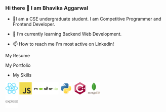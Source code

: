 ###                                                    Hi there 👋 I am Bhavika Aggarwal
- 🔭I am a CSE undergraduate student. I am Competitive Programmer and Frontend Developer.

- 🌱 I’m currently learning Backend Web Development.

- 📫 How to reach me I'm most active on Linkedin!

My Resume

My Portfolio

- My Skills
<div>
  <img src="https://github.com/devicons/devicon/blob/master/icons/react/react-original.svg" title="React" width="40" height="40" />
  <img src="https://github.com/devicons/devicon/blob/master/icons/javascript/javascript-original.svg" title="Javascript" width="40" height="40" />
  <img src="https://github.com/devicons/devicon/blob/master/icons/nodejs/nodejs-original-wordmark.svg" title="NodeJS" width="80" height="40" />
  <img src="https://github.com/devicons/devicon/blob/master/icons/python/python-original.svg" title="Python" width="40" height="40" />
  <img src="https://github.com/devicons/devicon/blob/master/icons/cplusplus/cplusplus-original.svg" title="C++" width="40" height="40" />
  <img src="https://github.com/devicons/devicon/blob/master/icons/mongodb/mongodb-original-wordmark.svg" title="MongoDB" width="40" height="40" />
  <div background-color="white"><img src="https://github.com/devicons/devicon/blob/master/icons/express/express-original-wordmark.svg" title="Express" width="40"          height="40" /></div>
 </div>



<!--
**Bhavika-14
/Bhavika-14** is a ✨ _special_ ✨ repository because its `README.md` (this file) appears on your GitHub profile.

Here are some ideas to get you started:

- 🔭 I’m currently working on ...
- 🌱 I’m currently learning ...
- 👯 I’m looking to collaborate on ...
- 🤔 I’m looking for help with ...
- 💬 Ask me about ...
- 📫 How to reach me: ...
- 😄 Pronouns: ...
- ⚡ Fun fact: ...
-->
